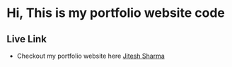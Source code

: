 # Hi, This is my portfolio website code

## Live Link
- Checkout my portfolio website here [Jitesh Sharma](https://jitesh-sharma.netlify.app/)
